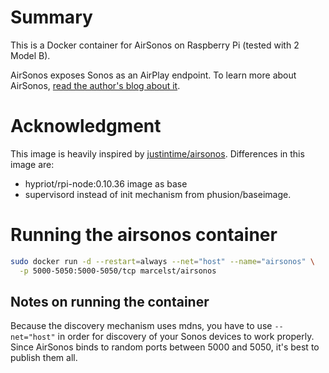 # Summary
This is a Docker container for AirSonos on Raspberry Pi (tested with 2 Model B).

AirSonos exposes Sonos as an AirPlay endpoint.  To learn more about AirSonos, [read the author's blog about it](https://medium.com/@stephencwan/hacking-airplay-into-sonos-93a41a1fcfbb).

# Acknowledgment
This image is heavily inspired by [justintime/airsonos](https://github.com/justintime/docker-airsonos).
Differences in this image are: 
- hypriot/rpi-node:0.10.36 image as base
- supervisord instead of init mechanism from phusion/baseimage.

#  Running the airsonos container
``` bash
sudo docker run -d --restart=always --net="host" --name="airsonos" \
  -p 5000-5050:5000-5050/tcp marcelst/airsonos
```

## Notes on running the container
Because the discovery mechanism uses mdns, you have to use ```--net="host"``` in order for discovery of your Sonos devices to work properly.  Since AirSonos binds to random ports between 5000 and 5050, it's best to publish them all.

